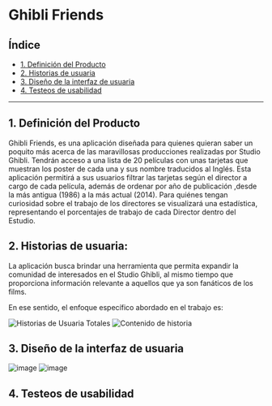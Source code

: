 # Ghibli Friends
## Índice

* [1. Definición del Producto](#1-definición-del-producto)
* [2. Historias de usuaria](#2-historias-de-usuaria)
* [3. Diseño de la interfaz de usuaria](#2-resumen-del-proyecto)
* [4. Testeos de usabilidad](#3-Testeos-de-usabilidad)

  
***

## 1. Definición del Producto
Ghibli Friends, es una aplicación diseñada para quienes quieran saber un poquito más acerca de las maravillosas producciones realizadas por Studio Ghibli.
Tendrán acceso a una lista de 20 películas con unas tarjetas que muestran los poster de cada una y sus nombre traducidos al Inglés. Esta aplicación permitirá a sus usuarios filtrar las tarjetas según el director a cargo de cada película, además de  ordenar por año de publicación ,desde la más antigua (1986) a la más actual (2014). Para quiénes tengan curiosidad sobre el trabajo de los directores se visualizará una estadística, representando el porcentajes de trabajo de cada Director dentro del Estudio.

## 2. Historias de usuaria:
La aplicación busca brindar una herramienta que permita expandir la comunidad de interesados en el Studio Ghibli, al mismo tiempo que proporciona información relevante a aquellos que ya son fanáticos de los films.

En ese sentido, el enfoque específico abordado en el trabajo es: 

![Historias de Usuaria Totales](https://github.com/ItzelQuintana/DEV011-data-lovers-DL12/assets/142268037/8d707983-902d-4826-90e0-ab0213301bb0) ![Contenido de historia](https://github.com/ItzelQuintana/DEV011-data-lovers-DL12/assets/142268037/be94596e-8758-4890-835e-2b760f74284c)







## 3. Diseño de la interfaz de usuaria
![image](https://github.com/Carolinava21/DEV011-data-lovers-DL12/assets/142191821/de3b6406-7fe7-48d5-810e-47246155a561)
![image](https://github.com/Carolinava21/DEV011-data-lovers-DL12/assets/142191821/606630f7-45cf-4b4e-acd0-6f90a92d9cb2)

## 4. Testeos de usabilidad
